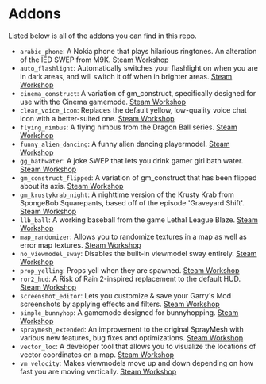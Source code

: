 # Addons

Listed below is all of the addons you can find in this repo.

- `arabic_phone`: A Nokia phone that plays hilarious ringtones. An alteration of the IED SWEP from M9K. [Steam Workshop](https://steamcommunity.com/sharedfiles/filedetails/?id=1888185700)
- `auto_flashlight`: Automatically switches your flashlight on when you are in dark areas, and will switch it off when in brighter areas. [Steam Workshop](https://steamcommunity.com/sharedfiles/filedetails/?id=3037894257)
- `cinema_construct`: A variation of gm_construct, specifically designed for use with the Cinema gamemode. [Steam Workshop](https://steamcommunity.com/sharedfiles/filedetails/?id=1863634133)
- `clear_voice_icon`: Replaces the default yellow, low-quality voice chat icon with a better-suited one. [Steam Workshop](https://steamcommunity.com/sharedfiles/filedetails/?id=1728593528)
- `flying_nimbus`: A flying nimbus from the Dragon Ball series. [Steam Workshop](https://steamcommunity.com/sharedfiles/filedetails/?id=1721993950)
- `funny_alien_dancing`: A funny alien dancing playermodel. [Steam Workshop](https://steamcommunity.com/sharedfiles/filedetails/?id=1888234070)
- `gg_bathwater`: A joke SWEP that lets you drink gamer girl bath water. [Steam Workshop](https://steamcommunity.com/sharedfiles/filedetails/?id=1798627065)
- `gm_construct_flipped`: A variation of gm_construct that has been flipped about its axis. [Steam Workshop](https://steamcommunity.com/sharedfiles/filedetails/?id=2099599586)
- `gm_krustykrab_night`: A nighttime version of the Krusty Krab from SpongeBob Squarepants, based off of the episode 'Graveyard Shift'. [Steam Workshop](https://steamcommunity.com/sharedfiles/filedetails/?id=2048870398)
- `llb_ball`: A working baseball from the game Lethal League Blaze. [Steam Workshop](https://steamcommunity.com/sharedfiles/filedetails/?id=1932329430)
- `map_randomizer`: Allows you to randomize textures in a map as well as error map textures. [Steam Workshop](https://steamcommunity.com/sharedfiles/filedetails/?id=1851936315)
- `no_viewmodel_sway`: Disables the built-in viewmodel sway entirely. [Steam Workshop](https://steamcommunity.com/sharedfiles/filedetails/?id=2294303979)
- `prop_yelling`: Props yell when they are spawned. [Steam Workshop](https://steamcommunity.com/sharedfiles/filedetails/?id=1805582384)
- `ror2_hud`: A Risk of Rain 2-inspired replacement to the default HUD. [Steam Workshop](https://steamcommunity.com/sharedfiles/filedetails/?id=2210715789)
- `screenshot_editor`: Lets you customize & save your Garry's Mod screenshots by applying effects and filters. [Steam Workshop](https://steamcommunity.com/sharedfiles/filedetails/?id=2910871996)
- `simple_bunnyhop`: A gamemode designed for bunnyhopping. [Steam Workshop](https://steamcommunity.com/sharedfiles/filedetails/?id=1767781900)
- `spraymesh_extended`: An improvement to the original SprayMesh with various new features, bug fixes and optimizations. [Steam Workshop](https://steamcommunity.com/sharedfiles/filedetails/?id=3072351693)
- `vector_loc`: A developer tool that allows you to visualize the locations of vector coordinates on a map. [Steam Workshop](https://steamcommunity.com/sharedfiles/filedetails/?id=1782161573)
- `vm_velocity`: Makes viewmodels move up and down depending on how fast you are moving vertically. [Steam Workshop](https://steamcommunity.com/sharedfiles/filedetails/?id=2294290206)
